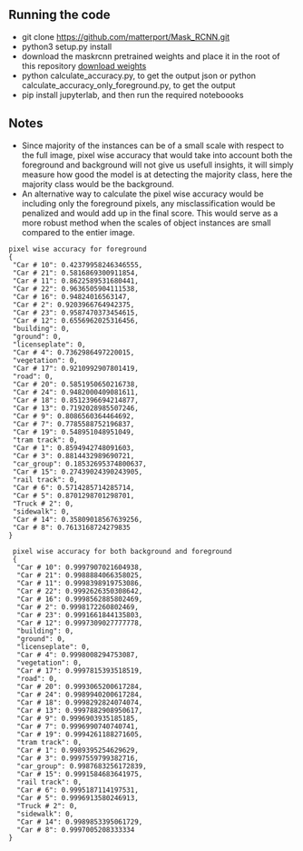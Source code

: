 ## Running the code
 - git clone https://github.com/matterport/Mask_RCNN.git
 - python3 setup.py install
 - download the maskrcnn pretrained weights and place it in the root of this repository [download weights](https://github.com/matterport/Mask_RCNN/releases/download/v2.0/mask_rcnn_coco.h5)
 - python calculate_accuracy.py, to get the output json or python calculate_accuracy_only_foreground.py, to get the output
 - pip install jupyterlab, and then run the required noteboooks

## Notes
 - Since majority of the instances can be of a small scale with respect to the full image, pixel wise accuracy that would take into account both the foreground and background will not give us usefull insights, it will simply measure how good the model is at detecting the majority class, here the majority class would be the background.
 - An alternative way to calculate the pixel wise accuracy would be including only the foreground pixels, any misclassification would be penalized and would add up in the final score. This would serve as a more robust method when the scales of object instances are small compared to the entier image.
 
 
 ```
 pixel wise accuracy for foreground
{
  "Car # 10": 0.42379958246346555,
  "Car # 21": 0.5816869300911854,
  "Car # 11": 0.8622589531680441,
  "Car # 22": 0.9636505904111538,
  "Car # 16": 0.94824016563147,
  "Car # 2": 0.9203966764942375,
  "Car # 23": 0.9587470373454615,
  "Car # 12": 0.6556962025316456,
  "building": 0,
  "ground": 0,
  "licenseplate": 0,
  "Car # 4": 0.7362986497220015,
  "vegetation": 0,
  "Car # 17": 0.9210992907801419,
  "road": 0,
  "Car # 20": 0.5851950650216738,
  "Car # 24": 0.9482000409081611,
  "Car # 18": 0.8512396694214877,
  "Car # 13": 0.7192028985507246,
  "Car # 9": 0.8086560364464692,
  "Car # 7": 0.7785588752196837,
  "Car # 19": 0.548951048951049,
  "tram track": 0,
  "Car # 1": 0.8594942748091603,
  "Car # 3": 0.8814432989690721,
  "car_group": 0.18532695374800637,
  "Car # 15": 0.27439024390243905,
  "rail track": 0,
  "Car # 6": 0.5714285714285714,
  "Car # 5": 0.8701298701298701,
  "Truck # 2": 0,
  "sidewalk": 0,
  "Car # 14": 0.35809018567639256,
  "Car # 8": 0.7613168724279835
}
``` 
 
 
```
 pixel wise accuracy for both background and foreground
 {
  "Car # 10": 0.9997907021604938,
  "Car # 21": 0.9988884066358025,
  "Car # 11": 0.9998398919753086,
  "Car # 22": 0.9992626350308642,
  "Car # 16": 0.9998562885802469,
  "Car # 2": 0.9998172260802469,
  "Car # 23": 0.9991661844135803,
  "Car # 12": 0.9997309027777778,
  "building": 0,
  "ground": 0,
  "licenseplate": 0,
  "Car # 4": 0.9998008294753087,
  "vegetation": 0,
  "Car # 17": 0.9997815393518519,
  "road": 0,
  "Car # 20": 0.9993065200617284,
  "Car # 24": 0.9989940200617284,
  "Car # 18": 0.9998292824074074,
  "Car # 13": 0.9997882908950617,
  "Car # 9": 0.9996903935185185,
  "Car # 7": 0.9996990740740741,
  "Car # 19": 0.9994261188271605,
  "tram track": 0,
  "Car # 1": 0.9989395254629629,
  "Car # 3": 0.9997559799382716,
  "car_group": 0.9987683256172839,
  "Car # 15": 0.9991584683641975,
  "rail track": 0,
  "Car # 6": 0.9995187114197531,
  "Car # 5": 0.9996913580246913,
  "Truck # 2": 0,
  "sidewalk": 0,
  "Car # 14": 0.9989853395061729,
  "Car # 8": 0.9997005208333334
}
```